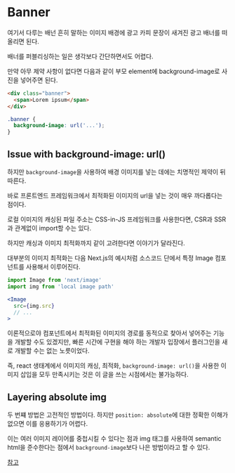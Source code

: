 # Banner
여기서 다루는 배넌 흔히 말하는 이미지 배경에 광고 카피 문장이 새겨진 광고 배너를 떠올리면 된다.

배너를 퍼블리싱하는 일은 생각보다 간단하면서도 어렵다.

만약 아무 제약 사항이 없다면 다음과 같이 부모 element에 background-image로 사진을 넣어주면 된다.

```html
<div class="banner">
  <span>Lorem ipsum</span>
</div>
```

```css
.banner {
  background-image: url('...');
}
```

##  Issue with background-image: url()
하지만 `background-image`을 사용하여 배경 이미지를 넣는 데에는 치명적인 제약이 뒤따른다.

바로 프론트엔드 프레임워크에서 최적화된 이미지의 url을 넣는 것이 매우 까다롭다는 점이다.

로컬 이미지의 캐싱된 파일 주소는 CSS-in-JS 프레임워크를 사용한다면, CSR과 SSR과 관계없이 import할 수는 있다.

하지만 캐싱과 이미지 최적화까지 같이 고려한다면 이야기가 달라진다.

대부분의 이미지 최적화는 다음 Next.js의 예시처럼 소스코드 단에서 특정 Image 컴포넌트를 사용해서 이루어진다.

```jsx
import Image from 'next/image'
import img from 'local image path'

<Image
  src={img.src}
  // ...
>
```

이론적으로야 컴포넌트에서 최적화된 이미지의 경로를 동적으로 찾아서 넣어주는 기능을 개발할 수도 있겠지만, 빠른 시간에 구현을 해야 하는 개발자 입장에서 플러그인을 새로 개발할 수는 없는 노릇이었다.

즉, react 생태계에서 이미지의 캐싱, 최적화, `background-image: url()`을 사용한 이미지 삽입을 모두 만족시키는 것은 이 글을 쓰는 시점에서는 불가능하다.

##  Layering absolute img
두 번쨰 방법은 고전적인 방법이다.
하지만 `position: absolute`에 대한 정확한 이해가 없으면 이를 응용하기가 어렵다.

이는 여러 이미지 레이어를 중첩시킬 수 있다는 점과 img 태그를 사용하여 semantic html을 준수한다는 점에서 `background-image`보다 나은 방법이라고 할 수 있다.

[참고](https://stackoverflow.com/questions/48173958/place-absolute-div-under-relative-div)